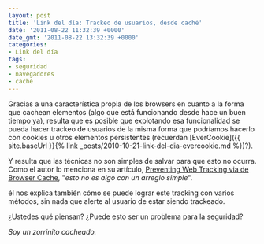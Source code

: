 ```yaml
---
layout: post
title: 'Link del día: Trackeo de usuarios, desde caché'
date: '2011-08-22 11:32:39 +0000'
date_gmt: '2011-08-22 13:32:39 +0000'
categories:
- Link del día
tags:
- seguridad
- navegadores
- cache
---
```


Gracias a una característica propia de los browsers en cuanto a la forma que cachean elementos (algo que está funcionando desde hace un buen tiempo ya), resulta que es posible que explotando esa funcionalidad se pueda hacer trackeo de usuarios de la misma forma que podríamos hacerlo con cookies u otros elementos persistentes (recuerdan [EverCookie]({{ site.baseUrl }}{% link _posts/2010-10-21-link-del-dia-evercookie.md %})?).

Y resulta que las técnicas no son simples de salvar para que esto no ocurra. Como el autor lo menciona en su artículo, [Preventing Web Tracking via de Browser Cache](https://grepular.com/Preventing_Web_Tracking_via_the_Browser_Cache), "_esto no es algo con un arreglo simple_".

él nos explica también cómo se puede lograr este tracking con varios métodos, sin nada que alerte al usuario de estar siendo trackeado.

¿Ustedes qué piensan? ¿Puede esto ser un problema para la seguridad?

_Soy un zorrinito cacheado._
